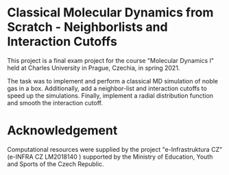 # Classical Molecular Dynamics from Scratch - Neighborlists and Interaction Cutoffs
This project is a final exam project for the course "Molecular Dynamics I" held at Charles University in Prague, Czechia, in spring 2021.

The task was to implement and perform a classical MD simulation of noble gas in a box. Additionally, add a neighbor-list and interaction cutoffs to speed up the simulations. Finally, implement a radial distribution function and smooth the interaction cutoff.

# Acknowledgement
Computational resources were supplied by the project "e-Infrastruktura CZ" (e-INFRA CZ LM2018140 ) supported by the Ministry of Education, Youth and Sports of the Czech Republic.
